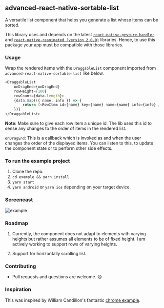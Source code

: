 ## advanced-react-native-sortable-list
A versatile list component that helps you generate a list whose items can be sorted.

This library uses and depends on the latest [`react-native-gesture-handler`](https://docs.swmansion.com/react-native-gesture-handler/) and [`react-native-reanimated (version 2.0.0)`](https://docs.swmansion.com/react-native-reanimated/) libraries.
Hence, to use this package your app must be compatible with those libraries.

### Usage

Wrap the rendered items with the `DraggableList` component imported from `advanced-react-native-sortable-list` like below.

```typescript jsx
<DraggableList
    onDragEnd={onDragEnd}
    rowHeight={100}
    rowCount={data.length}>
    {data.map(({ name, info }) => {
        return (<RowItem id={name} key={name} name={name} info={info} />);
    })}
</DraggableList>
```

**Note:** Make sure to give each row item a unique id. The lib uses this id to sense any changes to the order of items in the rendered list.

`onDragEnd`: This is a callback which is invoked as and when the user changes the order of the displayed items. You can listen to this, to update the component
state or to perform other side effects.

### To run the example project

1. Clone the repo.
2. `cd example && yarn install`
3. `yarn start`
4. `yarn android` or `yarn ios` depending on your target device.

### Screencast

![example](gif/example_screencast.gif)

### Roadmap

1. Currently, the component does not adapt to elements with varying heights but rather assumes all elements to be of fixed height. I am actively working to support rows of varying heights. 
   
2. Support for horizontally scrolling list.

### Contributing

* Pull requests and questions are welcome. 😄

### Inspiration

This was inspired by William Candillon's fantastic [chrome example](https://www.youtube.com/watch?v=-39OEXk_mWc).

